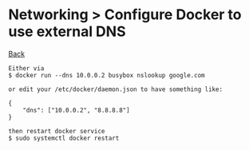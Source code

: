 # Networking > Configure ​​Docker ​​to ​​use​ ​external​ ​DNS

[Back](./ReadMe.md)

```
Either via 
$ docker run --dns 10.0.0.2 busybox nslookup google.com

or edit your /etc/docker/daemon.json to have something like:

{
    "dns": ["10.0.0.2", "8.8.8.8"]
}

then restart docker service  
$ sudo systemctl docker restart
```